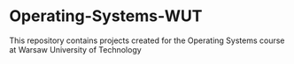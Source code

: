 # Operating-Systems-WUT

This repository contains projects created for the Operating Systems course at Warsaw University of Technology
